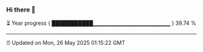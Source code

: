 ### Hi there 👋

⏳ Year progress { ███████████▁▁▁▁▁▁▁▁▁▁▁▁▁▁▁▁▁▁▁ } 39.74 %

---

⏰ Updated on Mon, 26 May 2025 01:15:22 GMT
